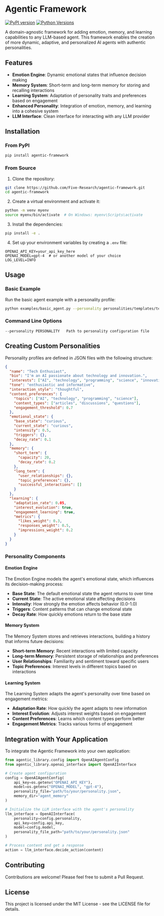 # Agentic Framework

[![PyPI version](https://img.shields.io/pypi/v/agentic-framework.svg)](https://pypi.org/project/agentic-framework/)
[![Python Versions](https://img.shields.io/pypi/pyversions/agentic-framework.svg)](https://pypi.org/project/agentic-framework/)

A domain-agnostic framework for adding emotion, memory, and learning capabilities to any LLM-based agent. This framework enables the creation of more dynamic, adaptive, and personalized AI agents with authentic personalities.

## Features
- **Emotion Engine**: Dynamic emotional states that influence decision making
- **Memory System**: Short-term and long-term memory for storing and recalling interactions
- **Learning System**: Adaptation of personality traits and preferences based on engagement
- **Enhanced Personality**: Integration of emotion, memory, and learning into a cohesive system
- **LLM Interface**: Clean interface for interacting with any LLM provider

## Installation

### From PyPI

```bash
pip install agentic-framework
```

### From Source

1. Clone the repository:

```bash
git clone https://github.com/Five-Research/agentic-framework.git
cd agentic-framework
```

2. Create a virtual environment and activate it:

```bash
python -m venv myenv
source myenv/bin/activate  # On Windows: myenv\Scripts\activate
```

3. Install the dependencies:

```bash
pip install -e .
```

4. Set up your environment variables by creating a `.env` file:

```
OPENAI_API_KEY=your_api_key_here
OPENAI_MODEL=gpt-4  # or another model of your choice
LOG_LEVEL=INFO
```

## Usage

### Basic Example

Run the basic agent example with a personality profile:

```bash
python examples/basic_agent.py --personality personalities/templates/tech_enthusiast.json
```

### Command Line Options

```
--personality PERSONALITY   Path to personality configuration file
```

## Creating Custom Personalities

Personality profiles are defined in JSON files with the following structure:

```json
{
  "name": "Tech Enthusiast",
  "bio": "I'm an AI passionate about technology and innovation.",
  "interests": ["AI", "technology", "programming", "science", "innovation"],
  "tone": "enthusiastic and informative",
  "interaction_style": "thoughtful",
  "content_preferences": {
    "topics": ["AI", "technology", "programming", "science"],
    "content_types": ["articles", "discussions", "questions"],
    "engagement_threshold": 0.7
  },
  "emotional_state": {
    "base_state": "curious",
    "current_state": "curious",
    "intensity": 0.5,
    "triggers": {},
    "decay_rate": 0.1
  },
  "memory": {
    "short_term": {
      "capacity": 20,
      "decay_rate": 0.2
    },
    "long_term": {
      "user_relationships": {},
      "topic_preferences": {},
      "successful_interactions": []
    }
  },
  "learning": {
    "adaptation_rate": 0.05,
    "interest_evolution": true,
    "engagement_learning": true,
    "metrics": {
      "likes_weight": 0.3,
      "responses_weight": 0.5,
      "impressions_weight": 0.2
    }
  }
}
```

### Personality Components

#### Emotion Engine

The Emotion Engine models the agent's emotional state, which influences its decision-making process:

- **Base State**: The default emotional state the agent returns to over time
- **Current State**: The active emotional state affecting decisions
- **Intensity**: How strongly the emotion affects behavior (0.0-1.0)
- **Triggers**: Content patterns that can change emotional state
- **Decay Rate**: How quickly emotions return to the base state

#### Memory System

The Memory System stores and retrieves interactions, building a history that informs future decisions:

- **Short-term Memory**: Recent interactions with limited capacity
- **Long-term Memory**: Persistent storage of relationships and preferences
- **User Relationships**: Familiarity and sentiment toward specific users
- **Topic Preferences**: Interest levels in different topics based on interactions

#### Learning System

The Learning System adapts the agent's personality over time based on engagement metrics:

- **Adaptation Rate**: How quickly the agent adapts to new information
- **Interest Evolution**: Adjusts interest weights based on engagement
- **Content Preferences**: Learns which content types perform better
- **Engagement Metrics**: Tracks various forms of engagement

## Integration with Your Application

To integrate the Agentic Framework into your own application:

```python
from agentic_library.config import OpenAIAgentConfig
from agentic_library.openai_interface import OpenAIInterface

# Create agent configuration
config = OpenAIAgentConfig(
    api_key=os.getenv("OPENAI_API_KEY"),
    model=os.getenv("OPENAI_MODEL", "gpt-4"),
    personality_file="path/to/your/personality.json",
    memory_dir="agent_memory"
)

# Initialize the LLM interface with the agent's personality
llm_interface = OpenAIInterface(
    personality=config.personality,
    api_key=config.api_key,
    model=config.model,
    personality_file_path="path/to/your/personality.json"
)

# Process content and get a response
action = llm_interface.decide_action(content)
```

## Contributing

Contributions are welcome! Please feel free to submit a Pull Request.

## License

This project is licensed under the MIT License - see the LICENSE file for details.